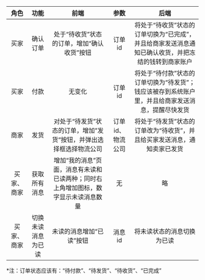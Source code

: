 | 角色 | 功能 | 前端 | 参数 | 后端 |
| :----: | :----: | :----: | :----: | :----: |
| 买家 | 确认订单 | 处于“待收货”状态的订单，增加“确认收货”按钮 | 订单id | 将处于“待收货”状态的订单切换为“已完成”，并且给商家发送消息通知已确认收货，并把冻结的钱转到商家账户 |
| 买家 | 付款 | 无变化 | 订单id | 将处于“待付款”状态的订单切换为“待发货”；钱应该被存到系统账户里，并且给商家发送消息，提醒尽快发货 |
| 商家 | 发货 | 对处于“待发货”状态的订单，增加”发货“按钮，并弹出选择框选择物流公司 | 订单id、物流公司 | 将处于“待发货”状态的订单改为“待收货”，并且给买家发送消息，通知卖家已发货 |
| 买家、商家 | 获取所有消息 | 增加“我的消息”页面，消息有未读和已读两种；同时右上角增加图标，数字显示未读消息数量 | 无 | 略 |
| 买家、商家 | 切换未读消息为已读 | 未读的消息增加“已读”按钮 | 消息id | 将未读状态的消息切换为已读 |

*注：订单状态应该有：“待付款”、“待发货”、“待收货”、“已完成”
